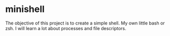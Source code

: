 # minishell

The objective of this project is to create a simple shell. My own little bash or zsh.
I will learn a lot about processes and file descriptors.
